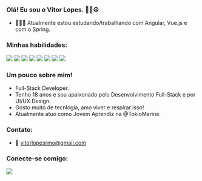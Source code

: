 ### Olá! Eu sou o Vitor Lopes. 🤙🏽☮

- 👨🏽‍💻 Atualmente estou estudando/trabalhando com Angular, Vue.js e com o Spring.

### Minhas habilidades:

<a><img src="https://img.shields.io/badge/Angular-DD0031?style=for-the-badge&logo=angular&logoColor=white"></img></a>
<a><img src="https://img.shields.io/badge/vuejs-%2335495e.svg?style=for-the-badge&logo=vuedotjs&logoColor=%234FC08D"></img></a>
<a><img src="https://img.shields.io/badge/spring-%236DB33F.svg?style=for-the-badge&logo=spring&logoColor=white"></img></a>
<a><img src="https://img.shields.io/badge/TypeScript-007ACC?style=for-the-badge&logo=typescript&logoColor=white"></img></a>
<a><img src="https://img.shields.io/badge/JavaScript-F7DF1E?style=for-the-badge&logo=javascript&logoColor=black"></img></a>
<a><img src="https://img.shields.io/badge/java-%23ED8B00.svg?style=for-the-badge&logo=openjdk&logoColor=white"></img></a>
<a><img src="https://img.shields.io/badge/MongoDB-F6F6F6?style=for-the-badge&logo=mongodb&logoColor=black"></img></a>
<a><img src="https://img.shields.io/badge/Figma-323330?style=for-the-badge&logo=figma&logoColor=black"></img></a>

### Um pouco sobre mim!

- Full-Stack Developer.
- Tenho 18 anos e sou apaixonado pelo Desenvolvimento Full-Stack e por UI/UX Design.
- Gosto muito de tecnlogia, amo viver e respirar isso!
- Atualmente atuo como Jovem Aprendiz na @TokioMarine.

### Contato:
- 📩 vitorlopesrmo@gmail.com

### Conecte-se comigo:
<a href="https://www.linkedin.com/in/vitor-lopes-914811236/"><img src="https://img.shields.io/badge/LinkedIn-F6F6F6?style=for-the-badge&logo=linkedin&logoColor=black"> </img></a>
